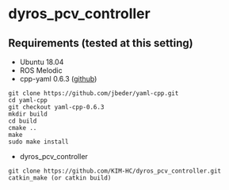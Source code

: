 # dyros_pcv_controller

## Requirements (tested at this setting)
- Ubuntu 18.04
- ROS Melodic
- cpp-yaml 0.6.3 ([github](https://github.com/jbeder/yaml-cpp "cpp-yaml github link"))
```
git clone https://github.com/jbeder/yaml-cpp.git
cd yaml-cpp
git checkout yaml-cpp-0.6.3
mkdir build
cd build
cmake ..
make
sudo make install
```
- dyros_pcv_controller
```
git clone https://github.com/KIM-HC/dyros_pcv_controller.git
catkin_make (or catkin build)
```

